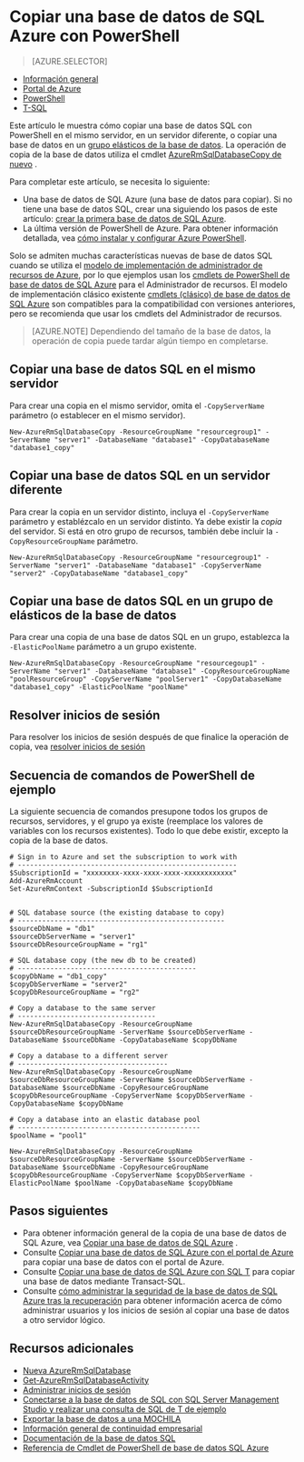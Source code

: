 <properties 
    pageTitle="Copiar una base de datos de SQL Azure con PowerShell | Microsoft Azure" 
    description="Crear copia de una base de datos de SQL Azure con PowerShell" 
    services="sql-database"
    documentationCenter=""
    authors="stevestein"
    manager="jhubbard"
    editor=""/>

<tags
    ms.service="sql-database"
    ms.devlang="NA"
    ms.date="09/08/2016"
    ms.author="sstein"
    ms.workload="data-management"
    ms.topic="article"
    ms.tgt_pltfrm="NA"/>


# <a name="copy-an-azure-sql-database-using-powershell"></a>Copiar una base de datos de SQL Azure con PowerShell


> [AZURE.SELECTOR]
- [Información general](sql-database-copy.md)
- [Portal de Azure](sql-database-copy-portal.md)
- [PowerShell](sql-database-copy-powershell.md)
- [T-SQL](sql-database-copy-transact-sql.md)

Este artículo le muestra cómo copiar una base de datos SQL con PowerShell en el mismo servidor, en un servidor diferente, o copiar una base de datos en un [grupo elásticos de la base de datos](sql-database-elastic-pool.md). La operación de copia de la base de datos utiliza el cmdlet [AzureRmSqlDatabaseCopy de nuevo](https://msdn.microsoft.com/library/mt603644.aspx) . 


Para completar este artículo, se necesita lo siguiente:

- Una base de datos de SQL Azure (una base de datos para copiar). Si no tiene una base de datos SQL, crear una siguiendo los pasos de este artículo: [crear la primera base de datos de SQL Azure](sql-database-get-started.md).
- La última versión de PowerShell de Azure. Para obtener información detallada, vea [cómo instalar y configurar Azure PowerShell](../powershell-install-configure.md).


Solo se admiten muchas características nuevas de base de datos SQL cuando se utiliza el [modelo de implementación de administrador de recursos de Azure](../azure-resource-manager/resource-group-overview.md), por lo que ejemplos usan los [cmdlets de PowerShell de base de datos de SQL Azure](https://msdn.microsoft.com/library/azure/mt574084.aspx) para el Administrador de recursos. El modelo de implementación clásico existente [cmdlets (clásico) de base de datos de SQL Azure](https://msdn.microsoft.com/library/azure/dn546723.aspx) son compatibles para la compatibilidad con versiones anteriores, pero se recomienda que usar los cmdlets del Administrador de recursos.


>[AZURE.NOTE] Dependiendo del tamaño de la base de datos, la operación de copia puede tardar algún tiempo en completarse.


## <a name="copy-a-sql-database-to-the-same-server"></a>Copiar una base de datos SQL en el mismo servidor

Para crear una copia en el mismo servidor, omita el `-CopyServerName` parámetro (o establecer en el mismo servidor).

    New-AzureRmSqlDatabaseCopy -ResourceGroupName "resourcegroup1" -ServerName "server1" -DatabaseName "database1" -CopyDatabaseName "database1_copy"

## <a name="copy-a-sql-database-to-a-different-server"></a>Copiar una base de datos SQL en un servidor diferente

Para crear la copia en un servidor distinto, incluya el `-CopyServerName` parámetro y establézcalo en un servidor distinto. Ya debe existir la *copia* del servidor. Si está en otro grupo de recursos, también debe incluir la `-CopyResourceGroupName` parámetro.

    New-AzureRmSqlDatabaseCopy -ResourceGroupName "resourcegroup1" -ServerName "server1" -DatabaseName "database1" -CopyServerName "server2" -CopyDatabaseName "database1_copy"


## <a name="copy-a-sql-database-into-an-elastic-database-pool"></a>Copiar una base de datos SQL en un grupo de elásticos de la base de datos

Para crear una copia de una base de datos SQL en un grupo, establezca la `-ElasticPoolName` parámetro a un grupo existente.

    New-AzureRmSqlDatabaseCopy -ResourceGroupName "resourcegoup1" -ServerName "server1" -DatabaseName "database1" -CopyResourceGroupName "poolResourceGroup" -CopyServerName "poolServer1" -CopyDatabaseName "database1_copy" -ElasticPoolName "poolName"


## <a name="resolve-logins"></a>Resolver inicios de sesión

Para resolver los inicios de sesión después de que finalice la operación de copia, vea [resolver inicios de sesión](sql-database-copy-transact-sql.md#resolve-logins-after-the-copy-operation-completes)


## <a name="example-powershell-script"></a>Secuencia de comandos de PowerShell de ejemplo

La siguiente secuencia de comandos presupone todos los grupos de recursos, servidores, y el grupo ya existe (reemplace los valores de variables con los recursos existentes). Todo lo que debe existir, excepto la copia de la base de datos.

    # Sign in to Azure and set the subscription to work with
    # ------------------------------------------------------
    $SubscriptionId = "xxxxxxxx-xxxx-xxxx-xxxx-xxxxxxxxxxxx"
    Add-AzureRmAccount
    Set-AzureRmContext -SubscriptionId $SubscriptionId
    
    
    # SQL database source (the existing database to copy)
    # ---------------------------------------------------
    $sourceDbName = "db1"
    $sourceDbServerName = "server1"
    $sourceDbResourceGroupName = "rg1"
    
    # SQL database copy (the new db to be created)
    # --------------------------------------------
    $copyDbName = "db1_copy"
    $copyDbServerName = "server2"
    $copyDbResourceGroupName = "rg2"
    
    # Copy a database to the same server
    # ----------------------------------
    New-AzureRmSqlDatabaseCopy -ResourceGroupName $sourceDbResourceGroupName -ServerName $sourceDbServerName -DatabaseName $sourceDbName -CopyDatabaseName $copyDbName
    
    # Copy a database to a different server
    # -------------------------------------
    New-AzureRmSqlDatabaseCopy -ResourceGroupName $sourceDbResourceGroupName -ServerName $sourceDbServerName -DatabaseName $sourceDbName -CopyResourceGroupName $copyDbResourceGroupName -CopyServerName $copyDbServerName -CopyDatabaseName $copyDbName
    
    # Copy a database into an elastic database pool
    # ---------------------------------------------
    $poolName = "pool1"
    
    New-AzureRmSqlDatabaseCopy -ResourceGroupName $sourceDbResourceGroupName -ServerName $sourceDbServerName -DatabaseName $sourceDbName -CopyResourceGroupName $copyDbResourceGroupName -CopyServerName $copyDbServerName -ElasticPoolName $poolName -CopyDatabaseName $copyDbName



    

## <a name="next-steps"></a>Pasos siguientes

- Para obtener información general de la copia de una base de datos de SQL Azure, vea [Copiar una base de datos de SQL Azure](sql-database-copy.md) .
- Consulte [Copiar una base de datos de SQL Azure con el portal de Azure](sql-database-copy-portal.md) para copiar una base de datos con el portal de Azure.
- Consulte [Copiar una base de datos de SQL Azure con SQL T](sql-database-copy-transact-sql.md) para copiar una base de datos mediante Transact-SQL.
- Consulte [cómo administrar la seguridad de la base de datos de SQL Azure tras la recuperación](sql-database-geo-replication-security-config.md) para obtener información acerca de cómo administrar usuarios y los inicios de sesión al copiar una base de datos a otro servidor lógico.


## <a name="additional-resources"></a>Recursos adicionales

- [Nueva AzureRmSqlDatabase](https://msdn.microsoft.com/library/mt603644.aspx)
- [Get-AzureRmSqlDatabaseActivity](https://msdn.microsoft.com/library/mt603687.aspx)
- [Administrar inicios de sesión](sql-database-manage-logins.md)
- [Conectarse a la base de datos de SQL con SQL Server Management Studio y realizar una consulta de SQL de T de ejemplo](sql-database-connect-query-ssms.md)
- [Exportar la base de datos a una MOCHILA](sql-database-export.md)
- [Información general de continuidad empresarial](sql-database-business-continuity.md)
- [Documentación de la base de datos SQL](https://azure.microsoft.com/documentation/services/sql-database/)
- [Referencia de Cmdlet de PowerShell de base de datos SQL Azure](https://msdn.microsoft.com/library/mt574084.aspx)

